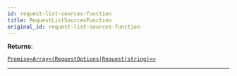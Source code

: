 ```yaml
---
id: request-list-sources-function
title: RequestListSourcesFunction
original_id: request-list-sources-function
---
```


<a name="requestlistsourcesfunction"></a>

**Returns**:

[`Promise<Array<(RequestOptions|Request|string)>>`](../typedefs/request-options)

---
